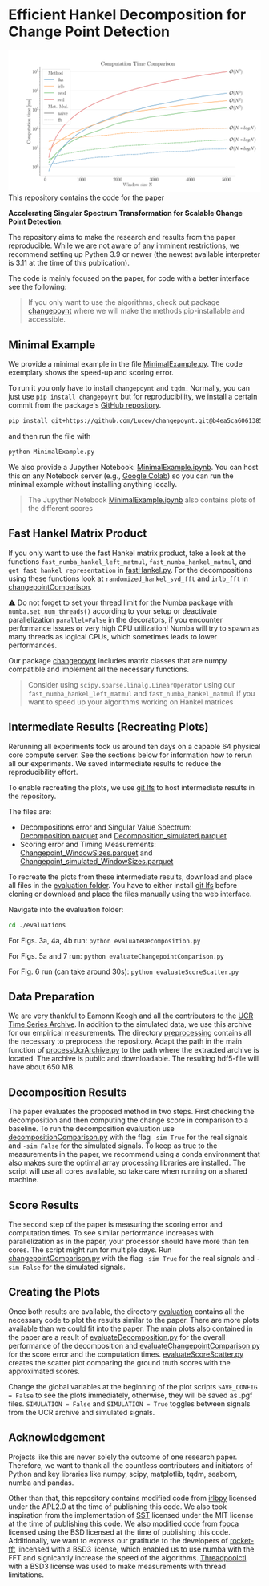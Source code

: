 # Efficient Hankel Decomposition for Change Point Detection
![Computation](images/Changepoint_Computation_Time_simulated.png)
This repository contains the code for the paper 

**Accelerating Singular Spectrum Transformation for Scalable Change Point Detection**.


The repository aims to make the research and results from the paper reproducible. While we are not aware of any 
imminent restrictions, we recommend setting up Pythen 3.9 or newer (the newest available interpreter is 3.11 
at the time of this publication).

The code is mainly focused on the paper, for code with a better interface see the following:

> If you only want to use the algorithms, check out package [changepoynt](https://github.com/Lucew/changepoynt)
> where we will make the methods pip-installable and accessible.

## Minimal Example
We provide a minimal example in the file [MinimalExample.py](MinimalExample.py).
The code exemplary shows the speed-up and scoring error.

To run it you only have to install `changepoynt` and `tqdm`_
Normally, you can just use `pip install changepoynt` but for reproducibility, we install a certain
commit from the package's [GitHub repository](https://github.com/Lucew/changepoynt).
```bash
pip install git+https://github.com/Lucew/changepoynt.git@b4ea5ca606138578e2aa785dc921a5fe7af8c07d tqdm
```

and then run the file with
```bash
python MinimalExample.py
```

We also provide a Jupyther Notebook: [MinimalExample.ipynb](MinimalExample.ipynb).
You can host this on any Notebook server (e.g., [Google Colab](https://colab.research.google.com/)) so you can run
the minimal example without installing anything locally.

> The Jupyther Notebook [MinimalExample.ipynb](MinimalExample.ipynb) also contains plots of the different scores

## Fast Hankel Matrix Product
If you only want to use the fast Hankel matrix product, take a look at the functions `fast_numba_hankel_left_matmul`, 
`fast_numba_hankel_matmul`, and `get_fast_hankel_representation` in [fastHankel.py](utils/fastHankel.py). For the
decompositions using these functions look at `randomized_hankel_svd_fft` and `irlb_fft` in 
[changepointComparison](changepointComparison.py). 

⚠ Do not forget to set your thread limit for the Numba package with `numba.set_num_threads()` according to your setup
or deactivate parallelization `parallel=False` in the decorators,  if you encounter performance issues or very high 
CPU utilization! Numba will try to spawn as many threads as logical CPUs, which sometimes leads to lower performances.


Our package [changepoynt](https://github.com/Lucew/changepoynt) includes matrix classes that are numpy compatible and
implement all the necessary functions.

> Consider using `scipy.sparse.linalg.LinearOperator` using our `fast_numba_hankel_left_matmul` and 
> `fast_numba_hankel_matmul` if you want to speed up your algorithms working on Hankel matrices

## Intermediate Results (Recreating Plots)
Rerunning all experiments took us around ten days on a capable 64 physical core compute server. See the sections
below for information how to rerun all our experiments. We saved intermediate results to reduce the reproducibility effort.

To enable recreating the plots, we use [git lfs](https://docs.github.com/en/repositories/working-with-files/managing-large-files/installing-git-large-file-storage)
to host intermediate results in the repository.

The files are:
- Decompositions error and  Singular Value Spectrum: [Decomposition.parquet](evaluation/Decomposition.parquet) and [Decomposition_simulated.parquet](evaluation/Decomposition_simulated.parquet)
- Scoring error and Timing Measurements: [Changepoint_WindowSizes.parquet](evaluation/Changepoint_WindowSizes.parquet) and [Changepoint_simulated_WindowSizes.parquet](evaluation/Changepoint_simulated_WindowSizes.parquet)

To recreate the plots from these intermediate results, download and place all files in the [evaluation folder](/evaluation).
You have to either install [git lfs](https://docs.github.com/en/repositories/working-with-files/managing-large-files/installing-git-large-file-storage)
before cloning or download and place the files manually using the web interface.

Navigate into the evaluation folder:
```bash
cd ./evaluations
```

For Figs. 3a, 4a, 4b run:
`python evaluateDecomposition.py`

For Figs. 5a and 7 run:
`python evaluateChangepointComparison.py`

For Fig. 6 run (can take around 30s):
`python evaluateScoreScatter.py`

## Data Preparation
We are very thankful to Eamonn Keogh and all the contributors to the 
[UCR Time Series Archive](https://www.cs.ucr.edu/%7Eeamonn/time_series_data_2018/). In addition to the simulated data,
we use this archive for our empirical measurements. The directory [preprocessing](preprocessing/) contains all the
necessary to preprocess the repository. Adapt the path in the main function of 
[processUcrArchive.py](preprocessing/processUcrArchive.py) to the path where the extracted archive is located. The 
archive is public and downloadable. The resulting hdf5-file will have about 650 MB.

## Decomposition Results
The paper evaluates the proposed method in two steps. First checking the decomposition and then computing the change
score in comparison to a baseline. To run the decomposition evaluation use
[decompositionComparison.py](decompositionComparison.py) with the flag `-sim True` for the real signals and `-sim False`
for the simulated signals. To keep as true to the measurements in the paper, we recommend using a conda environment
that also makes sure the optimal array processing libraries are installed. The script will use all cores available, so 
take care when running on a shared machine.

## Score Results
The second step of the paper is measuring the scoring error and computation times. To see similar performance increases
with parallelization as in the paper, your processor should have more than ten cores. The script might run for multiple 
days. Run [changepointComparison.py](changepointComparison.py) with the flag `-sim True` for the real signals and 
`-sim False` for the simulated signals.

## Creating the Plots
Once both results are available, the directory [evaluation](evaluation/) contains all the necessary code to plot the 
results similar to the paper. There are more plots available than we could fit into the paper. The main plots also 
contained in the paper are a result of [evaluateDecomposition.py](evaluation/evaluateDecomposition.py) for the overall 
performance of the decomposition and [evaluateChangepointComparison.py](evaluation/evaluateChangepointComparison.py) 
for the score error and the computation times. [evaluateScoreScatter.py](evaluation/evaluateScoreScatter.py) creates the
scatter plot comparing the ground truth scores with the approximated scores.

Change the global variables at the beginning of the plot scripts 
`SAVE_CONFIG = False` to see the plots immediately, otherwise, they will be saved as .pgf files. `SIMULATION = False` 
and `SIMULATION = True` toggles between signals from the UCR archive and simulated signals.

## Acknowledgement
Projects like this are never solely the outcome of one research paper.
Therefore, we want to thank all the countless contributors and initiators of Python and key libraries like numpy, 
scipy, matplotlib, tqdm, seaborn, numba and pandas.

Other than that, this repository contains modified code from [irlbpy](https://github.com/bwlewis/irlbpy) licensed under
the APL2.0 at the time of publishing this code.
We also took inspiration from the implementation of [SST](https://github.com/statefb/singular-spectrum-transformation)
licensed under the MIT license at the time of publishing this code.
We also modified code from [fbpca](https://github.com/facebookarchive/fbpca) licensed using the BSD licensed at the time
of publishing this code. Additionally, we want to express our gratitude to the developers of
[rocket-fft](https://github.com/styfenschaer/rocket-fft) lincensed with a BSD3 license, which enabled us to use numba
with the FFT and signicantly increase the speed of the algorithms.
[Threadpoolctl](https://github.com/joblib/threadpoolctl) with a BSD3 license was used to make measurements with
thread limitations.
